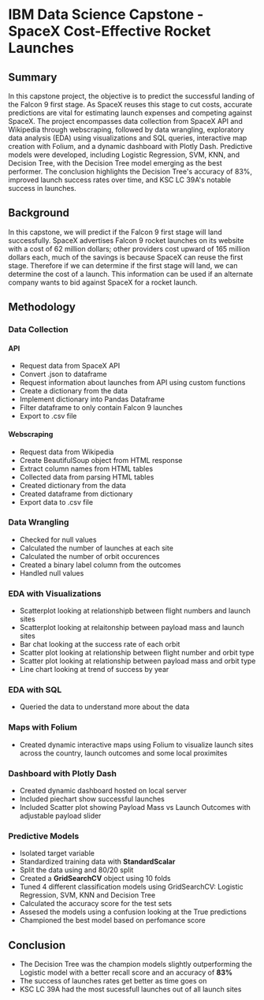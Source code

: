 # IBM Data Science Capstone - SpaceX Cost-Effective Rocket Launches

## Summary
In this capstone project, the objective is to predict the successful landing of the Falcon 9 first stage. As SpaceX reuses this stage to cut costs, accurate predictions are vital for estimating launch expenses and competing against SpaceX. The project encompasses data collection from SpaceX API and Wikipedia through webscraping, followed by data wrangling, exploratory data analysis (EDA) using visualizations and SQL queries, interactive map creation with Folium, and a dynamic dashboard with Plotly Dash. Predictive models were developed, including Logistic Regression, SVM, KNN, and Decision Tree, with the Decision Tree model emerging as the best performer. The conclusion highlights the Decision Tree's accuracy of 83%, improved launch success rates over time, and KSC LC 39A's notable success in launches.

## Background
In this capstone, we will predict if the Falcon 9 first stage will land successfully. SpaceX advertises Falcon 9 rocket launches on its website with a cost of 62 million dollars; other providers cost upward of 165 million dollars each, much of the savings is because SpaceX can reuse the first stage. Therefore if we can determine if the first stage will land, we can determine the cost of a launch. This information can be used if an alternate company wants to bid against SpaceX for a rocket launch.

## Methodology
### Data Collection  
#### API
* Request data from SpaceX API
* Convert .json to dataframe
* Request information about launches from API using custom functions
* Create a dictionary from the data
* Implement dictionary into Pandas Dataframe
* Filter dataframe to only contain Falcon 9 launches
* Export to .csv file
  
#### Webscraping
* Request data from Wikipedia
* Create BeautifulSoup object from HTML response
* Extract column names from HTML tables
* Collected data from parsing HTML tables
* Created dictionary from the data
* Created dataframe from dictionary
* Export data to .csv file
  
### Data Wrangling
* Checked for null values
* Calculated the number of launches at each site
* Calculated the number of orbit occurences
* Created a binary label column from the outcomes
* Handled null values

### EDA with Visualizations
* Scatterplot looking at relationshipb between flight numbers and launch sites
* Scatterplot looking at relaitonship between payload mass and launch sites
* Bar chat looking at the success rate of each orbit
* Scatter plot looking at relationship between flight number and orbit type
* Scatter plot looking at relationship between payload mass and orbit type
* Line chart looking at trend of success by year
  
### EDA with SQL
* Queried the data to understand more about the data

### Maps with Folium
* Created dynamic interactive maps using Folium to visualize launch sites across the country, launch outcomes and some local proximites
  
### Dashboard with Plotly Dash
* Created dynamic dashboard hosted on local server
* Included piechart show successful launches
* Included Scatter plot showing Payload Mass vs Launch Outcomes with adjustable payload slider
  
### Predictive Models
* Isolated target variable
* Standardized training data with **StandardScalar**
* Split the data using and 80/20 split
* Created a **GridSearchCV** object using 10 folds
* Tuned 4 different classification models using GridSearchCV: Logistic Regression, SVM, KNN and Decision Tree
* Calculated the accuracy score for the test sets
* Assesed the models using a confusion looking at the True predictions
* Championed the best model based on perfomance score
  
## Conclusion
* The Decision Tree was the champion models slightly outperforming the Logistic model with a better recall score and an accuracy of **83%**
* The success of launches rates get better as time goes on
* KSC LC 39A had the most sucessfull launches out of all launch sites

